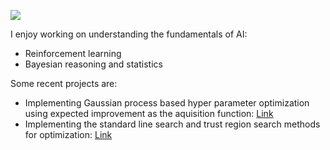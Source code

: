 ![](https://media.giphy.com/media/Nx0rz3jtxtEre/giphy.gif)


I enjoy working on understanding the fundamentals of AI:
   - Reinforcement learning
   - Bayesian reasoning and statistics

Some recent projects are:
  - Implementing Gaussian process based hyper parameter optimization using expected improvement as the aquisition function: [Link](https://github.com/sachag678/100DaysofCode/blob/master/algorithms/bayesianOptimizer.py)
  - Implementing the standard line search and trust region search methods for optimization: [Link](https://github.com/sachag678/optimization)
  



